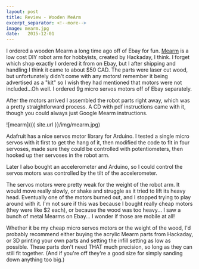 ```yaml
---
layout: post
title: Review - Wooden MeArm
excerpt_separator: <!--more-->
image: mearm.jpg 
date:   2015-12-01
---
```


I ordered a wooden Mearm a long time ago off of Ebay for fun. [Mearm][mearm-hackaday] is a low cost DIY robot arm for hobbyists, created by Hackaday, I think. I forget which shop exactly I ordered it from on Ebay, but I after shipping and handling I think it came to about $50 CAD. <!--more--> The parts were laser cut wood, but unfortunately didn't come with any motors! remember it being advertised as a "kit" so I wish they had mentioned that motors were not included...Oh well. I ordered 9g micro servos motors off of Ebay separately. 

After the motors arrived I assembled the robot parts right away, which was a pretty straightforward process. A CD with pdf instructions came with it, though you could always just Google Mearm instructions. 

![mearm]({{ site.url }}/img/mearm.jpg)

Adafruit has a nice servos motor library for Arduino. I tested a single micro servos with it first to get the hang of it, then modified the code to fit in four servoses, made sure they could be controlled with potentiometers, then hooked up ther servoses in the robot arm. 

Later I also bought an accelerometer and Arduino, so I could control the servos motors was controlled by the tilt of the accelerometer.

The servos motors were pretty weak for the weight of the robot arm. It would move really slowly, or shake and struggle as it tried to lift its heavy head. Eventually one of the motors burned out, and I stopped trying to play around with it. I'm not sure if this was because I bought really cheap motors (they were like $2 each), or because the wood was too heavy... I saw a bunch of metal Mearms on Ebay... I wonder if those are mobile at all! 

Whether it be my cheap micro servos motors or the weight of the wood, I'd probably recommend either buying the acrylic Mearm parts from Hackaday, or 3D printing your own parts and setting the infill setting as low as possible. These parts don't need THAT much precision, so long as they can still fit together. (And if you're off they're a good size for simply sanding down anything too big.) 


[mearm-hackaday]:      https://hackaday.io/pdroject/181-mearm-your-robot